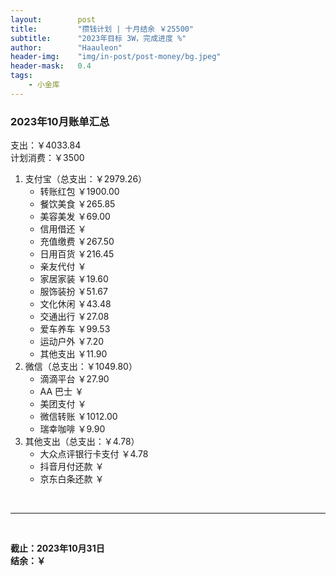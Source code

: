 ```yaml
---
layout:        post
title:         "攒钱计划 | 十月结余 ￥25500"
subtitle:      "2023年目标 3W，完成进度 %"
author:        "Haauleon"
header-img:    "img/in-post/post-money/bg.jpeg"
header-mask:   0.4
tags:
    - 小金库
---
```


### 2023年10月账单汇总             
支出：￥4033.84         
计划消费：￥3500        

1. 支付宝（总支出：￥2979.26）   
    - 转账红包 ￥1900.00   
    - 餐饮美食 ￥265.85    
    - 美容美发 ￥69.00     
    - 信用借还 ￥    
    - 充值缴费 ￥267.50     
    - 日用百货 ￥216.45      
    - 亲友代付 ￥     
    - 家居家装 ￥19.60    
    - 服饰装扮 ￥51.67       
    - 文化休闲 ￥43.48    
    - 交通出行 ￥27.08      
    - 爱车养车 ￥99.53      
    - 运动户外 ￥7.20
    - 其他支出 ￥11.90      
2. 微信（总支出：￥1049.80）      
    - 滴滴平台 ￥27.90   
    - AA 巴士 ￥    
    - 美团支付 ￥      
    - 微信转账 ￥1012.00       
    - 瑞幸咖啡 ￥9.90
3. 其他支出（总支出：￥4.78）     
    - 大众点评银行卡支付 ￥4.78    
    - 抖音月付还款 ￥    
    - 京东白条还款 ￥   

<br>

---

<br>

**截止：2023年10月31日**      
**结余：￥**        